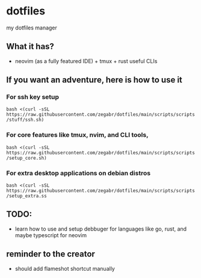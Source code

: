 # dotfiles

my dotfiles manager

## What it has?
- neovim (as a fully featured IDE) + tmux + rust useful CLIs

## If you want an adventure, here is how to use it
### For ssh key setup 
`bash <(curl -sSL https://raw.githubusercontent.com/zegabr/dotfiles/main/scripts/scripts/stuff/ssh.sh)`

###  For core features like tmux, nvim, and CLI tools,
`bash <(curl -sSL https://raw.githubusercontent.com/zegabr/dotfiles/main/scripts/scripts/setup_core.sh)`

### For extra desktop applications on debian distros
`bash <(curl -sSL https://raw.githubusercontent.com/zegabr/dotfiles/main/scripts/scripts/setup_extra.ss`

## TODO:
- learn how to use and setup debbuger for languages like go, rust, and maybe typescript for neovim

## reminder to the creator
- should add flameshot shortcut manually
